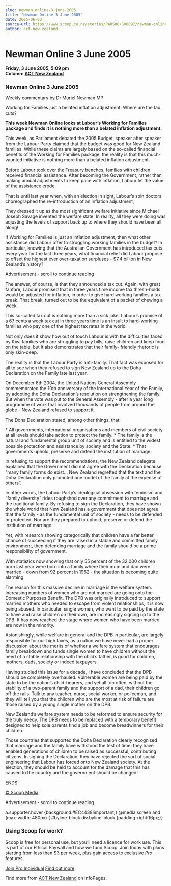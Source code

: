 ```yaml
---
slug: newman-online-3-june-2005
title: "Newman Online 3 June 2005"
date: 2005-06-03
source-url: https://www.scoop.co.nz/stories/PA0506/S00097/newman-online-3-june-2005.htm
author: act-new-zealand
---
```

Newman Online 3 June 2005
=========================

**Friday, 3 June 2005, 5:09 pm**  
**Column: [ACT New Zealand](https://info.scoop.co.nz/ACT_New_Zealand)**

### Newman Online 3 June 2005

Weekly commentary by Dr Muriel Newman MP

Working for Families just a belated inflation adjustment: Where are the tax cuts?

**This week Newman Online looks at Labour’s Working for Families package and finds it is nothing more than a belated inflation adjustment.**

  
This week, as Parliament debated the 2005 Budget, speaker after speaker from the Labour Party claimed that the budget was good for New Zealand families. While these claims are largely based on the so-called financial benefits of the Working for Families package, the reality is that this much-vaunted initiative is nothing more than a belated inflation adjustment.

Before Labour took over the Treasury benches, families with children received financial assistance. After becoming the Government, rather than making annual adjustments to keep pace with inflation, Labour let the value of the assistance erode.

That is until last year when, with an election in sight, Labour’s spin doctors choreographed the re-introduction of an inflation adjustment,

They dressed it up as the most significant welfare initiative since Michael Joseph Savage invented the welfare state. In reality, all they were doing was adjusting the levels of support back up to where they should have been all along!

If Working for Families is just an inflation adjustment, then what other assistance did Labour offer to struggling working families in the budget? In particular, knowing that the Australian Government has introduced tax cuts every year for the last three years, what financial relief did Labour propose to offset the highest ever over-taxation surpluses - $7.4 billion in New Zealand’s history?

Advertisement - scroll to continue reading





The answer, of course, is that they announced a tax cut. Again, with great fanfare, Labour promised that in three years time income tax thresh-holds would be adjusted for inflation, in order to give hard working families a tax break. That break, turned out to be the equivalent of a packet of chewing a week.

This so-called tax cut is nothing more than a sick joke. Labour’s promise of a 67 cents a week tax cut in three years time is an insult to hard-working families who pay one of the highest tax rates in the world.

Not only does it show how out of touch Labour is with the difficulties faced by Kiwi families who are struggling to pay bills, raise children and keep food on the table, but it also demonstrates that their family- friendly rhetoric is only skin-deep.

The reality is that the Labour Party is anti-family. That fact was exposed for all to see when they refused to sign New Zealand up to the Doha Declaration on the Family late last year.

On December 6th 2004, the United Nations General Assembly commemorated the 10th anniversary of the International Year of the Family, by adopting the Doha Declaration’s resolution on strengthening the family. But when the vote was put to the General Assembly - after a year long programme of work that involved thousands of people from around the globe - New Zealand refused to support it.

The Doha Declaration stated, among other things, that:

\* All governments, international organisations and members of civil society at all levels should take action to protect the family. \* The family is the natural and fundamental group unit of society and is entitled to the widest possible protection and assistance by society and the State. \* That governments uphold, preserve and defend the institution of marriage;

In refusing to support the recommendations, the New Zealand delegate explained that the Government did not agree with the Declaration because “many family forms do exist… New Zealand regretted that the text and the Doha Declaration only promoted one model of the family at the expense of others”.

In other words, the Labour Party’s ideological obsession with feminism and “family diversity” rides roughshod over any commitment to marriage and the traditional family. By refusing to sign the Declaration, they have shown the whole world that New Zealand has a government that does not agree that the family - as the fundamental unit of society - needs to be defended or protected. Nor are they prepared to uphold, preserve or defend the institution of marriage.

Yet, with research showing categorically that children have a far better chance of succeeding if they are raised in a stable and committed family environment, then defending marriage and the family should be a prime responsibility of government.

With statistics now showing that only 55 percent of the 32,000 children born last year were born into a family where their mum and dad were married - down from 92 percent in 1962 - the situation is becoming quite alarming.

The reason for this massive decline in marriage is the welfare system. Increasing numbers of women who are not married are going onto the Domestic Purposes Benefit. The DPB was originally introduced to support married mothers who needed to escape from violent relationships, it is now being abused. In particular, single women, who want to be paid by the state to have and raise children on their own, are increasingly signing up to the DPB. It has now reached the stage where women who have been married are now in the minority.

Astonishingly, while welfare in general and the DPB in particular, are largely responsible for our high taxes, as a nation we have never had a proper discussion about the merits of whether a welfare system that encourages family breakdown and funds single women to have children without the need of a stable relationship with the child’s father, is good for children, mothers, dads, society or indeed taxpayers.

Having studied this issue for a decade, I have concluded that the DPB should be completely overhauled. Vulnerable women are being paid by the state to be the nation’s child-bearers, and yet all too often, without the stability of a two-parent family and the support of a dad, their children go off the rails. Talk to any teacher, nurse, social worker, or policeman, and they will tell you that the children who are the most at risk of failure are those raised by a young single mother on the DPB.

New Zealand’s welfare system needs to be reformed to ensure security for the truly needy. The DPB needs to be replaced with a temporary benefit designed to help sole parents find a job and become breadwinners for their children.

Those countries that supported the Doha Declaration clearly recognised that marriage and the family have withstood the test of time; they have enabled generations of children to be raised as successful, contributing citizens. In signing the Declaration, they have rejected the sort of social engineering that Labour has forced onto New Zealand society. At the election, they should be held to account for the damage that this has caused to the country and the government should be changed!

ENDS

[© Scoop Media](http://www.scoop.co.nz/about/terms.html)  

Advertisement - scroll to continue reading



a.supporter:hover {background:#EC4438!important;} @media screen and (max-width: 480px) { #byline-block div.byline-block {padding-right:16px;}}

### Using Scoop for work?

Scoop is free for personal use, but you’ll need a licence for work use. This is part of our Ethical Paywall and how we fund Scoop. Join today with plans starting from less than $3 per week, plus gain access to exclusive _Pro_ features.  
  
[Join Pro Individual](https://pro.scoop.co.nz/Individual/?from=ProIn24) [Find out more](https://pro.scoop.co.nz/using-scoop-for-work/?from=ProIn24)

Find more from [ACT New Zealand](https://info.scoop.co.nz/ACT_New_Zealand) on InfoPages.